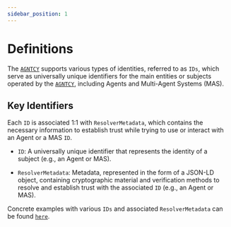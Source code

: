 ```yaml
---
sidebar_position: 1
---
```


# Definitions

The [`AGNTCY`](https://agntcy.org/) supports various types of identities, referred to as `IDs`, which serve as universally unique identifiers for the main entities or subjects operated by the [`AGNTCY`](https://agntcy.org/), including Agents and Multi-Agent Systems (MAS).

## Key Identifiers

Each `ID` is associated 1:1 with `ResolverMetadata`, which contains the necessary information to establish trust while trying to use or interact with an Agent or a MAS `ID`.

- `ID`: A universally unique identifier that represents the identity of a subject (e.g., an Agent or MAS).

- `ResolverMetadata`: Metadata, represented in the form of a JSON-LD object, containing cryptographic material and verification methods to resolve and establish trust with the associated `ID` (e.g., an Agent or MAS).

Concrete examples with various `IDs` and associated `ResolverMetadata` can be found [`here`](./examples.md).
